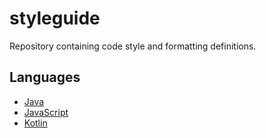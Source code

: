 # styleguide

Repository containing code style and formatting definitions.

## Languages

-   [Java](./java)
-   [JavaScript](./javascript)
-   [Kotlin](./kotlin)
